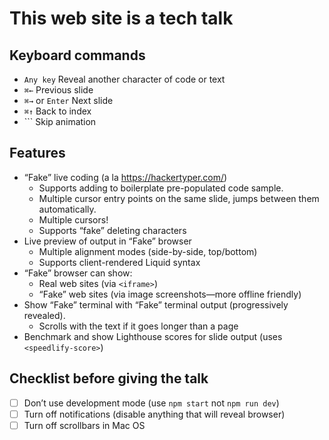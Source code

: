 # This web site is a tech talk

## Keyboard commands

* `Any key` Reveal another character of code or text
* `⌘←` Previous slide
* `⌘→` or `Enter` Next slide
* `⌘↑` Back to index
* `\`` Skip animation

## Features

* “Fake” live coding (a la https://hackertyper.com/)
	* Supports adding to boilerplate pre-populated code sample.
	* Multiple cursor entry points on the same slide, jumps between them automatically.
	* Multiple cursors!
	* Supports “fake” deleting characters
* Live preview of output in “Fake” browser
	* Multiple alignment modes (side-by-side, top/bottom)
	* Supports client-rendered Liquid syntax
* “Fake” browser can show:
	* Real web sites (via `<iframe>`)
	* “Fake” web sites (via image screenshots—more offline friendly)
* Show “Fake” terminal with “Fake” terminal output (progressively revealed).
	* Scrolls with the text if it goes longer than a page
* Benchmark and show Lighthouse scores for slide output (uses `<speedlify-score>`)

## Checklist before giving the talk

* [ ] Don’t use development mode (use `npm start` not `npm run dev`)
* [ ] Turn off notifications (disable anything that will reveal browser)
* [ ] Turn off scrollbars in Mac OS
